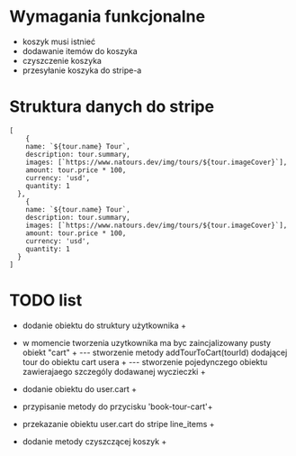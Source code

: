 # Wymagania funkcjonalne

- koszyk musi istnieć
- dodawanie itemów do koszyka
- czyszczenie koszyka
- przesyłanie koszyka do stripe-a

# Struktura danych do stripe

    [
        {
        name: `${tour.name} Tour`,
        description: tour.summary,
        images: [`https://www.natours.dev/img/tours/${tour.imageCover}`],
        amount: tour.price * 100,
        currency: 'usd',
        quantity: 1
      },
        {
        name: `${tour.name} Tour`,
        description: tour.summary,
        images: [`https://www.natours.dev/img/tours/${tour.imageCover}`],
        amount: tour.price * 100,
        currency: 'usd',
        quantity: 1
      }
    ]

# TODO list

- dodanie obiektu do struktury użytkownika +
- w momencie tworzenia uzytkownika ma byc zaincjalizowany pusty obiekt "cart" +
  --- stworzenie metody addTourToCart(tourId) dodającej tour do obiektu cart usera +
  --- stworzenie pojedynczego obiektu zawierajaego szczególy dodawanej wyczieczki +
- dodanie obiektu do user.cart +
- przypisanie metody do przycisku 'book-tour-cart'+
- przekazanie obiektu user.cart do stripe line_items +

- dodanie metody czyszczącej koszyk +
